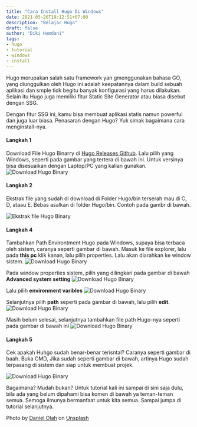```yaml
---
title: "Cara Install Hugo Di Windows"
date: 2021-05-26T19:12:51+07:00
description: "Belajar Hugo"
draft: false
author: "Diki Hamdani"
tags:
- hugo
- tutorial
- windows
- install
---
```

Hugo merupakan salah satu framework yan gmenggunakan bahasa GO, yang diunggulkan oleh Hugo ini adalah keepatannya dalam build sebuah aplikasi dan smple tidk begitu banyak konfigurasi yang harus dilakukan. Selain itu Hugo juga memiliki fitur Static Site Generator atau biasa disebut dengan SSG.

Dengan fitur SSG ini, kamu bisa membuat aplikasi statis namun powerful dan juga luar biasa. Penasaran dengan Hugo? Yuk simak bagaimana cara menginstall-nya.

#### Langkah 1
Download File Hugo Binarry di [Hugo Releases Github](https://github.com/gohugoio/hugo/releases). Lalu pilih yang Windows, seperti pada gambar yang tertera di bawah ini. Untuk versinya bisa disesuaikan dengan Laptop/PC yang kalian gunakan.
![Download Hugo Binary](/img/post/hugo-rellease.png)

#### Langkah 2
Ekstrak file yang sudah di download di Folder Hugo/bin terserah mau di C, D, ataau E. Bebas asalkan di folder Hugo/bin. Contoh pada gambr di bawah. 

![Ekstrak file Hugo Binary](/img/post/hugo-dir.png)

#### Langkah 4
Tambahkan Path Environtment Hugo pada Windows, supaya bisa terbaca oleh sistem, caranya seperti gambar di bawah.
Masuk ke file explorer, lalu pada **this pc** klik kanan, lalu pilih properties. Lalu akan diarahkan ke window sistem.
![Download Hugo Binary](/img/post/pc-properties.png)

 Pada window properties sistem, pilih yang dilingkari pada gambar di bawah **Advanced system setting**
![Download Hugo Binary](/img/post/sistem-env-1.png)

Lalu pilih **environment varibles** 
![Download Hugo Binary](/img/post/sistem-env-2.png)

Selanjutnya pilih **path** seperti pada gambar di bawah, lalu pilih **edit**.
![Download Hugo Binary](/img/post/path.png)

Masih belum selesai, selanjutnya tambahkan file path Hugo-nya seperti pada gambar di bawah ini
![Download Hugo Binary](/img/post/path-env.png)

#### Langkah 5
Cek apakah Huhgo sudah benar-benar terisntal? Caranya seperti gambar di baah. Buka CMD, Jika sudah seperti gambar di bawah, artinya Hugo sudah terpasang di sistem dan siap untuk membuat projek.

![Download Hugo Binary](/img/post/cek-versi.png)

Bagaimana? Mudah bukan? Untuk tutorial kali ini sampai di sini saja dulu, bila ada yang belum dipahami bisa komen di bawah ya teman-teman semua. Semoga ilmunya bermanfaat untuk kita semua. Sampai jumpa di tutorial selanjutnya.

<span>Photo by <a href="https://unsplash.com/@danesduet?utm_source=unsplash&utm_medium=referral&utm_content=creditCopyText">Daniel Olah</a> on <a href="https://unsplash.com/?utm_source=unsplash&utm_medium=referral&utm_content=creditCopyText">Unsplash</a></span>
